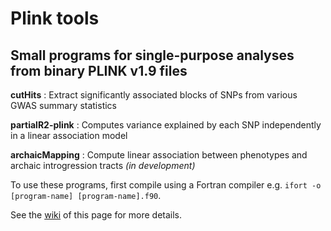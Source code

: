 # Plink tools
## Small programs for single-purpose analyses from binary PLINK v1.9 files

**cutHits** : Extract significantly associated blocks of SNPs from various GWAS summary statistics

**partialR2-plink** : Computes variance explained by each SNP independently in a linear association model

**archaicMapping** : Compute linear association between phenotypes and archaic introgression tracts _(in development)_

To use these programs, first compile using a Fortran compiler e.g. `ifort -o [program-name] [program-name].f90`.

See the [wiki](https://github.com/pierrefaux/tools-plink/wiki/Using-tools-plink-programs) of this page for more details.
